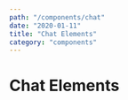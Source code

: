 ```yaml
---
path: "/components/chat"
date: "2020-01-11"
title: "Chat Elements"
category: "components"
---
```


# Chat Elements
